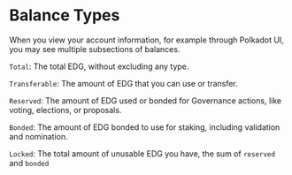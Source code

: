 # Balance Types

When you view your account information, for example through Polkadot UI, you may see multiple subsections of balances.



`Total`: The total EDG, without excluding any type.

`Transferable`: The amount of EDG that you can use or transfer.

`Reserved`: The amount of EDG used or bonded for Governance actions, like voting, elections, or proposals.

`Bonded`: The amount of EDG bonded to use for staking, including validation and nomination. 

`Locked`: The total amount of unusable EDG you have, the sum of `reserved` and `bonded`

